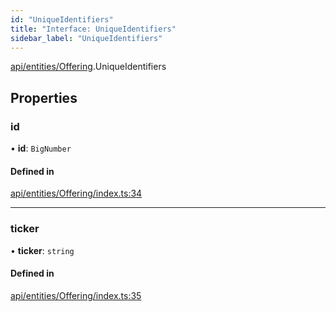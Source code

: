 ```yaml
---
id: "UniqueIdentifiers"
title: "Interface: UniqueIdentifiers"
sidebar_label: "UniqueIdentifiers"
---
```


[api/entities/Offering](../../../../../modules/API/Entities/Offering/Offering.md).UniqueIdentifiers

## Properties

### id

• **id**: `BigNumber`

#### Defined in

[api/entities/Offering/index.ts:34](https://github.com/PolymeshAssociation/polymesh-sdk/blob/2d3ac2aea/src/api/entities/Offering/index.ts#L34)

___

### ticker

• **ticker**: `string`

#### Defined in

[api/entities/Offering/index.ts:35](https://github.com/PolymeshAssociation/polymesh-sdk/blob/2d3ac2aea/src/api/entities/Offering/index.ts#L35)
